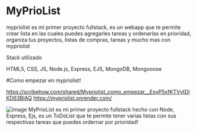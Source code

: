 #   MyPrioList

mypriolist es mi primer proyecto fullstack, es un webapp que te permite crear lista en las cuales puedes agregarles tareas y ordenarlas en prioridad, organiza tus proyectos, listas de compras, tareas y mucho mas con mypriolist

Stack utilizado

HTML5, CSS, JS, Node.js, Express, EJS, MongoDB, Mongooose


#Como empezar en mypriolist!

https://scribehow.com/shared/Mypriolist_como_empezar__EsyP5xfKTVytDlKD63BIAQ
https://mypriolist.onrender.com/


![image](https://user-images.githubusercontent.com/112560291/201151654-1634df6a-8ddf-4ff2-81ac-40a9e1e09821.png)
MyPrioList es mi primer proyecto fullstack hecho con Node, Express, Ejs, es un ToDoList que te permite tener varias listas con sus respectivas tareas que puedes ordernar por prioridad!
